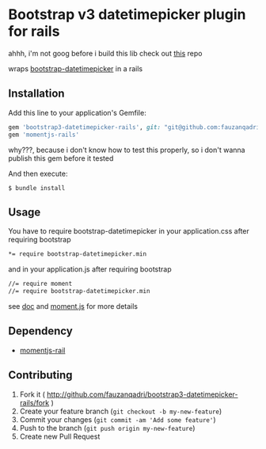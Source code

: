 # Bootstrap v3 datetimepicker plugin for rails

ahhh, i'm not goog before i build this lib
check out [this](https://github.com/TrevorS/bootstrap3-datetimepicker-rails) repo

wraps [bootstrap-datetimepicker](https://github.com/Eonasdan/bootstrap-datetimepicker) in a rails

## Installation

Add this line to your application's Gemfile:

```ruby
gem 'bootstrap3-datetimepicker-rails', git: "git@github.com:fauzanqadri/bootstrap3-datetimepicker-rails.git"
gem 'momentjs-rails'
```

why???, because i don't know how to test this properly, so i don't wanna publish this gem before it tested

And then execute:

    $ bundle install

## Usage
You have to require bootstrap-datetimepicker in your application.css after requiring bootstrap

```html
*= require bootstrap-datetimepicker.min
```

and in your application.js after requiring bootstrap

```html
//= require moment
//= require bootstrap-datetimepicker.min
```

see [doc](http://eonasdan.github.io/bootstrap-datetimepicker) and [moment.js](http://momentjs.com/) for more details

## Dependency

* [momentjs-rail](https://github.com/derekprior/momentjs-rails)

## Contributing

1. Fork it ( http://github.com/fauzanqadri/bootstrap3-datetimepicker-rails/fork )
2. Create your feature branch (`git checkout -b my-new-feature`)
3. Commit your changes (`git commit -am 'Add some feature'`)
4. Push to the branch (`git push origin my-new-feature`)
5. Create new Pull Request
